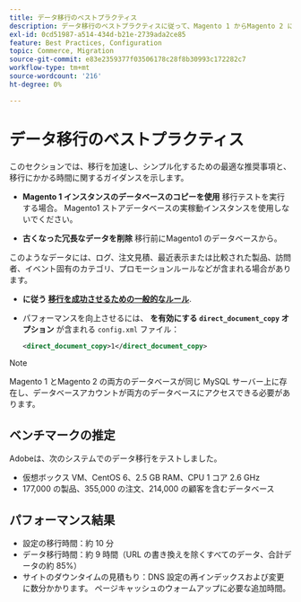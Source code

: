 ```yaml
---
title: データ移行のベストプラクティス
description: データ移行のベストプラクティスに従って、Magento 1 からMagento 2 に正常にアップグレードできるようにします。
exl-id: 0cd51987-a514-434d-b21e-2739ada2ce85
feature: Best Practices, Configuration
topic: Commerce, Migration
source-git-commit: e83e2359377f03506178c28f8b30993c172282c7
workflow-type: tm+mt
source-wordcount: '216'
ht-degree: 0%

---
```


# データ移行のベストプラクティス

このセクションでは、移行を加速し、シンプル化するための最適な推奨事項と、移行にかかる時間に関するガイダンスを示します。

* **Magento 1 インスタンスのデータベースのコピーを使用** 移行テストを実行する場合。 Magento1 ストアデータベースの実稼動インスタンスを使用しないでください。

* **古くなった冗長なデータを削除** 移行前にMagento1 のデータベースから。

このようなデータには、ログ、注文見積、最近表示または比較された製品、訪問者、イベント固有のカテゴリ、プロモーションルールなどが含まれる場合があります。

* **に従う [移行を成功させるための一般的なルール](migrate-data/overview.md#migration-overview)**.

* パフォーマンスを向上させるには、 **を有効にする `direct_document_copy` オプション** が含まれる `config.xml` ファイル：

  ```xml
  <direct_document_copy>1</direct_document_copy>
  ```

>[!NOTE]
>
>Magento 1 とMagento 2 の両方のデータベースが同じ MySQL サーバー上に存在し、データベースアカウントが両方のデータベースにアクセスできる必要があります。

## ベンチマークの推定

Adobeは、次のシステムでのデータ移行をテストしました。

* 仮想ボックス VM、CentOS 6、2.5 GB RAM、CPU 1 コア 2.6 GHz
* 177,000 の製品、355,000 の注文、214,000 の顧客を含むデータベース

## パフォーマンス結果

* 設定の移行時間：約 10 分
* データ移行時間：約 9 時間（URL の書き換えを除くすべてのデータ、合計データの約 85%）
* サイトのダウンタイムの見積もり：DNS 設定の再インデックスおよび変更に数分かかります。 ページキャッシュのウォームアップに必要な追加時間。
